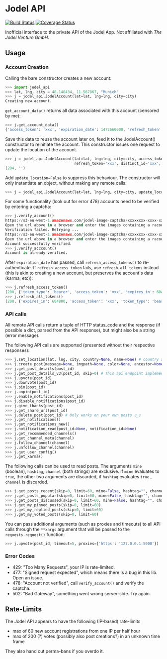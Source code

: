 # Jodel API

[![Build Status](https://travis-ci.org/nborrmann/jodel_api.svg?branch=master)](https://travis-ci.org/nborrmann/jodel_api) [![Coverage Status](https://img.shields.io/codecov/c/github/nborrmann/jodel_api.svg)](https://codecov.io/gh/nborrmann/jodel_api)

Inofficial interface to the private API of the Jodel App. Not affiliated with *The Jodel Venture GmbH*.

## Usage

### Account Creation

Calling the bare constructor creates a new account:
```python
>>> import jodel_api
>>> lat, lng, city = 48.148434, 11.567867, "Munich"
>>> j = jodel_api.JodelAccount(lat=lat, lng=lng, city=city)
Creating new account.
```
`get_account_data()` returns all data associated with this account (censored by me):
```python
>>> j.get_account_data()
{'access_token': 'xxx', 'expiration_date': 1472660000, 'refresh_token': 'xxx', 'distinct_id': 'xxx', 'device_uid': 'xxx'}
```

Save this data to reuse the account later on, feed it to the JodelAccount() constructor to reinitiate the account. This constructor issues one request to update the location of the account.
```python
>>> j = jodel_api.JodelAccount(lat=lat, lng=lng, city=city, access_token='xxx', expiration_date='xxx', 
                               refresh_token='xxx', distinct_id='xxx', device_uid='xxx')
(204, '')
```

Add `update_location=False` to suppress this behaviour. The constructor will only instantiate an object, without making any remote calls:
```python
>>> j = jodel_api.JodelAccount(lat=lat, lng=lng, city=city, update_location=False, **account_data)
```

For some functionality (look out for error 478) accounts need to be verified by entering a captcha:
```python
>>> j.verify_account()
https://s3-eu-west-1.amazonaws.com/jodel-image-captcha/xxxxxxxx-xxxx-xxxx-xxxx-xxxxxxxxxxxx.png
Open the url above in a browser and enter the images containing a racoon (left to right, starting with 0) separated by spaces: 3 5
Verification failed. Retrying ...
https://s3-eu-west-1.amazonaws.com/jodel-image-captcha/xxxxxxxx-xxxx-xxxx-xxxx-xxxxxxxxxxxx.png
Open the url above in a browser and enter the images containing a racoon (left to right, starting with 0) separated by spaces: 0 3 7
Account successfully verified.
>>> j.verify_acccount()
Account is already verified.
```
After `expiration_date` has passed, call `refresh_access_tokens()` to re-authenticate. If `refresh_access_token` fails, use `refresh_all_tokens` instead (this is akin to creating a new account, but preserves the account's data (karma, etc)):
```python
>>> j.refresh_access_token()
(200, {'token_type': 'bearer', 'access_token': 'xxx', 'expires_in': 604800, 'expiration_date': xxx})
>>> j.refresh_all_tokens()
(200, {'expires_in': 604800, 'access_token': 'xxx', 'token_type': 'bearer', 'returning': True, 'refresh_token': 'xxx', 'expiration_date': 1472600000, 'distinct_id': 'xxx'})
```

### API calls

All remote API calls return a tuple of HTTP status_code and the response (if possible a dict, parsed from the API response), but might also be a string (error message).

The following API calls are supported (presented without their respective responses):
```python
>>> j.set_location(lat, lng, city, country=None, name=None) # country and name appear to have no effect
>>> j.create_post(message=None, imgpath=None, color=None, ancestor=None, channel="")
>>> j.get_post_details(post_id)
>>> j.get_post_details_v3(post_id, skip=0) # This api endpoint implements paging and returns at most 50 replies, use the skip parameter to page through the thread. 
>>> j.upvote(post_id)
>>> j.downvote(post_id)
>>> j.pin(post_id)
>>> j.unpin(post_id)
>>> j.enable_notifications(post_id)
>>> j.disable_notifications(post_id)
>>> j.give_thanks(post_id)
>>> j.get_share_url(post_id)
>>> j.delete_post(post_id) # Only works on your own posts ಠ_ಠ
>>> j.get_notifications()
>>> j.get_notifications_new()
>>> j.notification_read(post_id=None, notification_id=None)
>>> j.get_recommended_channels()
>>> j.get_channel_meta(channel)
>>> j.follow_channel(channel)
>>> j.unfollow_channel(channel)
>>> j.get_user_config()
>>> j.get_karma()
```

The following calls can be used to read posts. The arguments `mine` (boolean), `hashtag`, `channel` (both strings) are exclusive. If `mine` evaluates to `true`, the other two arguments are discarded, if `hashtag` evaluates `true` , `channel` is discarded. 
```python
>>> j.get_posts_recent(skip=0, limit=60, mine=False, hashtag="", channel="")
>>> j.get_posts_popular(skip=0, limit=60, mine=False, hashtag="", channel="")
>>> j.get_posts_discussed(skip=0, limit=60, mine=False, hashtag="", channel="")
>>> j.get_my_pinned_posts(skip=0, limit=60)
>>> j.get_my_replied_posts(skip=0, limit=60)
>>> j.get_my_voted_posts(skip=0, limit=60)
```

You can pass additional arguments (such as proxies and timeouts) to all API calls through the `**xargs` argument that will be passed to the `requests.request()` function:
```python
>>> j.upvote(post_id, timeout=5, proxies={'https': '127.0.0.1:5000'})
```

### Error Codes

 - 429: "Too Many Requests", your IP is rate-limited.
 - 477: "Signed request expected", which means there is a bug in this lib. Open an issue.
 - 478: "Account not verified", call `verify_account()` and verify the captcha.
 - 502: "Bad Gateway", something went wrong server-side. Try again.

## Rate-Limits

The Jodel API appears to have the following (IP-based) rate-limits

- max of 60 new account registrations from one IP per half hour
- max of 200 (?) votes (possibly also post creations?) in an unknown time frame

They also hand out perma-bans if you overdo it.
